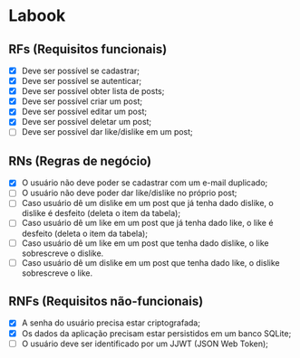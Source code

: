 # Labook

## RFs (Requisitos funcionais)

- [x] Deve ser possível se cadastrar;
- [x] Deve ser possível se autenticar;
- [x] Deve ser possível obter lista de posts;
- [x] Deve ser possível criar um post;
- [x] Deve ser possível editar um post;
- [x] Deve ser possível deletar um post;
- [ ] Deve ser possível dar like/dislike em um post;

## RNs (Regras de negócio)

- [x] O usuário não deve poder se cadastrar com um e-mail duplicado;
- [ ] O usuário não deve poder dar like/dislike no próprio post;
- [ ] Caso usuário dê um dislike em um post que já tenha dado dislike, o dislike é desfeito (deleta o item da tabela);
- [ ] Caso usuário dê um like em um post que já tenha dado like, o like é desfeito (deleta o item da tabela);
- [ ] Caso usuário dê um like em um post que tenha dado dislike, o like sobrescreve o dislike.
- [ ] Caso usuário dê um dislike em um post que tenha dado like, o dislike sobrescreve o like.

## RNFs (Requisitos não-funcionais)

- [x] A senha do usuário precisa estar criptografada;
- [x] Os dados da aplicação precisam estar persistidos em um banco SQLite;
- [ ] O usuário deve ser identificado por um JJWT (JSON Web Token);
